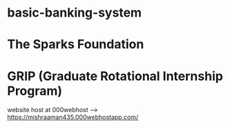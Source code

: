 # basic-banking-system
# The Sparks Foundation
# GRIP (Graduate Rotational Internship Program)
website host at 000webhost -->  https://mishraaman435.000webhostapp.com/ 
